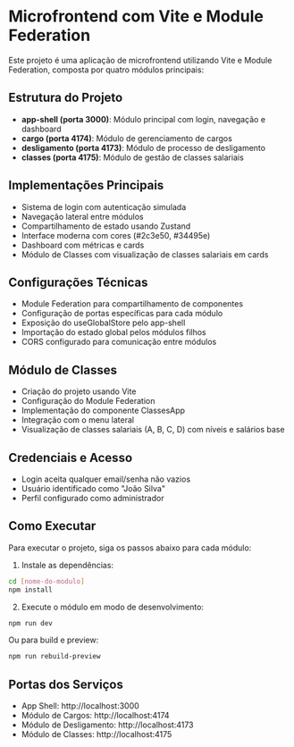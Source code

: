 # Microfrontend com Vite e Module Federation

Este projeto é uma aplicação de microfrontend utilizando Vite e Module Federation, composta por quatro módulos principais:

## Estrutura do Projeto

- **app-shell (porta 3000)**: Módulo principal com login, navegação e dashboard
- **cargo (porta 4174)**: Módulo de gerenciamento de cargos
- **desligamento (porta 4173)**: Módulo de processo de desligamento
- **classes (porta 4175)**: Módulo de gestão de classes salariais

## Implementações Principais

- Sistema de login com autenticação simulada
- Navegação lateral entre módulos
- Compartilhamento de estado usando Zustand
- Interface moderna com cores (#2c3e50, #34495e)
- Dashboard com métricas e cards
- Módulo de Classes com visualização de classes salariais em cards

## Configurações Técnicas

- Module Federation para compartilhamento de componentes
- Configuração de portas específicas para cada módulo
- Exposição do useGlobalStore pelo app-shell
- Importação do estado global pelos módulos filhos
- CORS configurado para comunicação entre módulos

## Módulo de Classes

- Criação do projeto usando Vite
- Configuração do Module Federation
- Implementação do componente ClassesApp
- Integração com o menu lateral
- Visualização de classes salariais (A, B, C, D) com níveis e salários base

## Credenciais e Acesso

- Login aceita qualquer email/senha não vazios
- Usuário identificado como "João Silva"
- Perfil configurado como administrador

## Como Executar

Para executar o projeto, siga os passos abaixo para cada módulo:

1. Instale as dependências:
```bash
cd [nome-do-modulo]
npm install
```

2. Execute o módulo em modo de desenvolvimento:
```bash
npm run dev
```

Ou para build e preview:
```bash
npm run rebuild-preview
```

## Portas dos Serviços

- App Shell: http://localhost:3000
- Módulo de Cargos: http://localhost:4174
- Módulo de Desligamento: http://localhost:4173
- Módulo de Classes: http://localhost:4175 